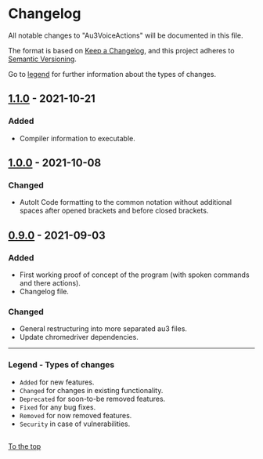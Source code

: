 #####

# Changelog

All notable changes to "Au3VoiceActions" will be documented in this file.

The format is based on [Keep a Changelog](https://keepachangelog.com/en/1.0.0/),
and this project adheres to [Semantic Versioning](https://semver.org/spec/v2.0.0.html).

Go to [legend](#legend---types-of-changes) for further information about the types of changes.

## [1.1.0] - 2021-10-21

### Added

- Compiler information to executable.

## [1.0.0] - 2021-10-08

### Changed

- AutoIt Code formatting to the common notation without additional spaces after opened brackets and before closed brackets.

## [0.9.0] - 2021-09-03

### Added

- First working proof of concept of the program (with spoken commands and there actions).
- Changelog file.

### Changed

- General restructuring into more separated au3 files.
- Update chromedriver dependencies.

[1.1.0]: https://github.com/Sven-Seyfert/Au3VoiceActions/compare/v1.0.0...v1.1.0
[1.0.0]: https://github.com/Sven-Seyfert/Au3VoiceActions/compare/v0.9.0...v1.0.0
[0.9.0]: https://github.com/Sven-Seyfert/Au3VoiceActions/releases/tag/v0.9.0

---

### Legend - Types of changes

- `Added` for new features.
- `Changed` for changes in existing functionality.
- `Deprecated` for soon-to-be removed features.
- `Fixed` for any bug fixes.
- `Removed` for now removed features.
- `Security` in case of vulnerabilities.

##

[To the top](#)
